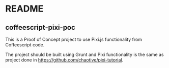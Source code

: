 # README #

## coffeescript-pixi-poc ##

This is a Proof of Concept project to use Pixi.js functionality from Coffeescript code. 

The project should be built using Grunt and Pixi functionality is the same as project done in https://github.com/chaotive/pixi-tutorial.
